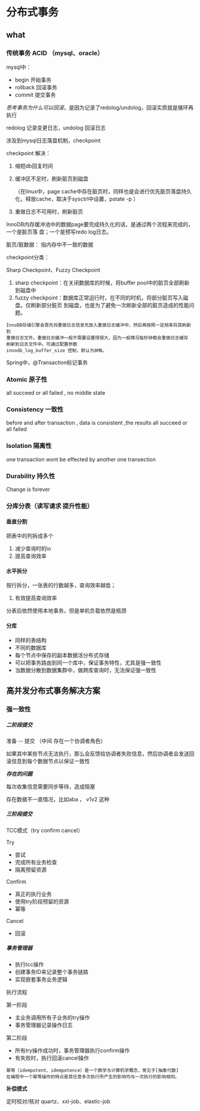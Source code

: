 # 分布式事务

## what

### 传统事务 ACID （mysql、oracle）

mysql中：

- begin 开始事务
- rollback 回滚事务
- commit 提交事务

*思考事务为什么可以回滚*，是因为记录了redolog/undolog，回滚实质就是循环再执行

redolog 记录变更日志，undolog 回滚日志

涉及到mysql日志落盘机制，checkpoint 

checkpoint 解决：

1. 缩短db回复时间

2. 缓冲区不足时，刷新脏页到磁盘

   （在linux中，page cache中存在脏页时，同样也是会进行优先脏页落盘持久化，释放cache，取决于sysctrl中设置，pstate -p ）

3. 重做日志不可用时，刷新脏页

InnoDB内存缓冲池中的数据page要完成持久化的话，是通过两个流程来完成的，一个是脏页落
盘；一个是预写redo log日志。

脏页/脏数据： 指内存中不一致的数据

checkpoint分类：

Sharp Checkpoint、Fuzzy Checkpoint

1. sharp checkpoint：在关闭数据库的时候，将buffer pool中的脏页全部刷新到磁盘中
2. fuzzy checkpoint：数据库正常运行时，在不同的时机，将部分脏页写入磁盘。仅刷新部分脏页
   到磁盘，也是为了避免一次刷新全部的脏页造成的性能问题。

```
InnoDB存储引擎会首先将重做日志信息先放入重做日志缓冲中，然后再按照一定频率将其刷新到
重做日志文件。重做日志缓冲一般不需要设置得很大，因为一般情况每秒钟都会重做日志缓存 刷新到日志文件中。可通过配置参数
innodb_log_buffer_size 控制，默认为8MB。
```

Spring中，@Transaction标记事务

### Atomic 原子性

all succeed or all failed , no middle state 

### Consistency 一致性

before and after transaction , data is consistent ,the results all  succeed or all failed  

### Isolation 隔离性

one transaction wont be effected by another one transection 

### Durability 持久性

Change is forever

### 分库分表（读写请求 提升性能）

#### 垂直分割

把表中的列拆成多个

1. 减少查询时的io
2. 提高查询效率

#### 水平拆分

按行拆分，一张表的行数越多，查询效率越低；

1. 有效提高查询效率

分表后依然使用本地事务，但是单机负载依然是瓶颈

#### 分库

- 同样的表结构
- 不同的数据库
- 每个节点中保存的副本数据活分布式存储
- 可以把事务路由到同一个库中，保证事务特性，尤其是强一致性
- 当数据分散到数据集群中，做跨库查询时，无法保证强一致性

## 高并发分布式事务解决方案

### 强一致性

##### **二阶段提交**

  准备 -- 提交 （中间 存在一个协调者角色）

  如果其中某些节点无法执行，那么会反馈给协调者失败信息，然后协调者会发送回滚信息到每个数据节点以保证一致性

***存在的问题***

每次收集信息需要同步等待，造成阻塞

存在数据不一直情况，比如aba ， v1v2 这种

##### **三阶段提交**

TCC模式（try confirm cancel）

Try

- 尝试
- 完成所有业务检查
- 隔离预留资源

Confirm

- 真正的执行业务
- 使用try阶段预留的资源
- 幂等

Cancel

- 回滚

##### 事务管理器

- 执行tcc操作
- 创建事务ID来记录整个事务链路
- 实现嵌套事务业务逻辑

执行流程

第一阶段

- 主业务调用所有子业务的try操作
- 事务管理器记录操作日志

第二阶段

- 所有try操作成功时，事务管理器执行confirm操作
- 有失败时，执行回滚cancel操作

```
幂等（idempotent、idempotence）是一个数学与计算机学概念，常见于[抽象代数]
在编程中一个幂等操作的特点是其任意多次执行所产生的影响均与一次执行的影响相同。
```

**补偿模式**

定时校对/核对 quartz、xxl-job、elastic-job